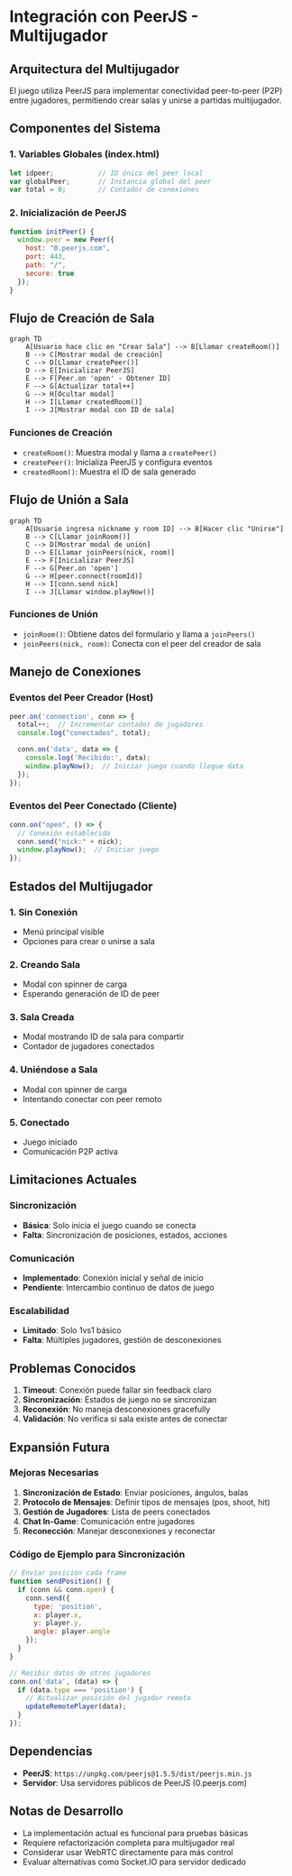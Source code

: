 # Integración con PeerJS - Multijugador

## Arquitectura del Multijugador

El juego utiliza PeerJS para implementar conectividad peer-to-peer (P2P) entre jugadores, permitiendo crear salas y unirse a partidas multijugador.

## Componentes del Sistema

### 1. Variables Globales (index.html)
```javascript
let idpeer;           // ID único del peer local
var globalPeer;       // Instancia global del peer
var total = 0;        // Contador de conexiones
```

### 2. Inicialización de PeerJS
```javascript
function initPeer() {
  window.peer = new Peer({
    host: "0.peerjs.com",
    port: 443,
    path: "/",
    secure: true
  });
}
```

## Flujo de Creación de Sala

```mermaid
graph TD
    A[Usuario hace clic en "Crear Sala"] --> B[Llamar createRoom()]
    B --> C[Mostrar modal de creación]
    C --> D[Llamar createPeer()]
    D --> E[Inicializar PeerJS]
    E --> F[Peer.on 'open' - Obtener ID]
    F --> G[Actualizar total++]
    G --> H[Ocultar modal]
    H --> I[Llamar createdRoom()]
    I --> J[Mostrar modal con ID de sala]
```

### Funciones de Creación
- `createRoom()`: Muestra modal y llama a `createPeer()`
- `createPeer()`: Inicializa PeerJS y configura eventos
- `createdRoom()`: Muestra el ID de sala generado

## Flujo de Unión a Sala

```mermaid
graph TD
    A[Usuario ingresa nickname y room ID] --> B[Hacer clic "Unirse"]
    B --> C[Llamar joinRoom()]
    C --> D[Mostrar modal de unión]
    D --> E[Llamar joinPeers(nick, room)]
    E --> F[Inicializar PeerJS]
    F --> G[Peer.on 'open']
    G --> H[peer.connect(roomId)]
    H --> I[conn.send nick]
    I --> J[Llamar window.playNow()]
```

### Funciones de Unión
- `joinRoom()`: Obtiene datos del formulario y llama a `joinPeers()`
- `joinPeers(nick, room)`: Conecta con el peer del creador de sala

## Manejo de Conexiones

### Eventos del Peer Creador (Host)
```javascript
peer.on('connection', conn => {
  total++;  // Incrementar contador de jugadores
  console.log("conectados", total);

  conn.on('data', data => {
    console.log('Recibido:', data);
    window.playNow();  // Iniciar juego cuando llegue data
  });
});
```

### Eventos del Peer Conectado (Cliente)
```javascript
conn.on("open", () => {
  // Conexión establecida
  conn.send("nick:" + nick);
  window.playNow();  // Iniciar juego
});
```

## Estados del Multijugador

### 1. Sin Conexión
- Menú principal visible
- Opciones para crear o unirse a sala

### 2. Creando Sala
- Modal con spinner de carga
- Esperando generación de ID de peer

### 3. Sala Creada
- Modal mostrando ID de sala para compartir
- Contador de jugadores conectados

### 4. Uniéndose a Sala
- Modal con spinner de carga
- Intentando conectar con peer remoto

### 5. Conectado
- Juego iniciado
- Comunicación P2P activa

## Limitaciones Actuales

### Sincronización
- **Básica**: Solo inicia el juego cuando se conecta
- **Falta**: Sincronización de posiciones, estados, acciones

### Comunicación
- **Implementado**: Conexión inicial y señal de inicio
- **Pendiente**: Intercambio continuo de datos de juego

### Escalabilidad
- **Limitado**: Solo 1vs1 básico
- **Falta**: Múltiples jugadores, gestión de desconexiones

## Problemas Conocidos

1. **Timeout**: Conexión puede fallar sin feedback claro
2. **Sincronización**: Estados de juego no se sincronizan
3. **Reconexión**: No maneja desconexiones gracefully
4. **Validación**: No verifica si sala existe antes de conectar

## Expansión Futura

### Mejoras Necesarias
1. **Sincronización de Estado**: Enviar posiciones, ángulos, balas
2. **Protocolo de Mensajes**: Definir tipos de mensajes (pos, shoot, hit)
3. **Gestión de Jugadores**: Lista de peers conectados
4. **Chat In-Game**: Comunicación entre jugadores
5. **Reconección**: Manejar desconexiones y reconectar

### Código de Ejemplo para Sincronización
```javascript
// Enviar posición cada frame
function sendPosition() {
  if (conn && conn.open) {
    conn.send({
      type: 'position',
      x: player.x,
      y: player.y,
      angle: player.angle
    });
  }
}

// Recibir datos de otros jugadores
conn.on('data', (data) => {
  if (data.type === 'position') {
    // Actualizar posición del jugador remoto
    updateRemotePlayer(data);
  }
});
```

## Dependencias

- **PeerJS**: `https://unpkg.com/peerjs@1.5.5/dist/peerjs.min.js`
- **Servidor**: Usa servidores públicos de PeerJS (0.peerjs.com)

## Notas de Desarrollo

- La implementación actual es funcional para pruebas básicas
- Requiere refactorización completa para multijugador real
- Considerar usar WebRTC directamente para más control
- Evaluar alternativas como Socket.IO para servidor dedicado